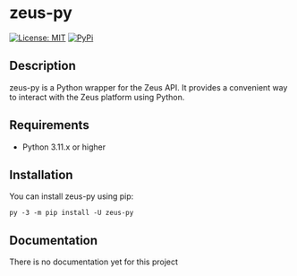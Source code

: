 # zeus-py

[![License: MIT](https://img.shields.io/badge/License-MIT-blue.svg)](https://opensource.org/licenses/MIT)
[![PyPi](https://img.shields.io/pypi/v/zeus-py)](https://pypi.org/project/zeus-py/)

## Description
zeus-py is a Python wrapper for the Zeus API. It provides a convenient way to interact with the Zeus platform using Python.

## Requirements
- Python 3.11.x or higher

## Installation
You can install zeus-py using pip:

```shell
py -3 -m pip install -U zeus-py
```


## Documentation
There is no documentation yet for this project
